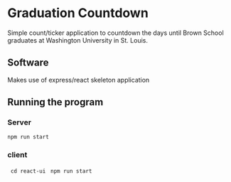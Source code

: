 # Graduation Countdown
Simple count/ticker application to countdown the days until Brown School graduates at Washington University in St. Louis.

## Software
Makes use of express/react skeleton application 

## Running the program
### Server
` npm run start `

### client
` cd react-ui`
` npm run start`
